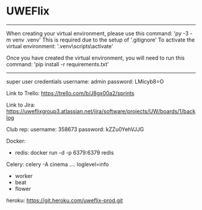 # UWEFlix

***********************************************************************************
When creating your virtual environment, please use this command:
'py -3 -m venv .venv'
This is required due to the setup of '.gitignore'
To activate the virtual environment: '.venv\scripts\activate'

Once you have created the virtual environment, you will need to run this command:
'pip install -r requirements.txt'
***********************************************************************************

super user credentials
username: admin
password: LMicyb8=O


Link to Trello: https://trello.com/b/J8gx00a2/sprints


Link to Jira: https://uweflixgroup3.atlassian.net/jira/software/projects/UW/boards/1/backlog


Club rep:
username: 358673
password: kZZu0YehVJJG


Docker:
- redis:
docker run -d -p 6379:6379 redis


Celery:
celery -A cinema .... loglevel=info
- worker
- beat
- flower


heroku:
https://git.heroku.com/uweflix-prod.git
